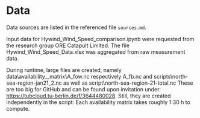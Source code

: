 # Data

Data sources are listed in the referenced file `sources.md`.

Input data for Hywind_Wind_Speed_comparison.ipynb were requested from the research group ORE Catapult Limited. The file Hywind_Wind_Speed_Data.xlsx was aggregated from raw measurement data.

During runtime, large files are created, namely data\availability__matrix\A_fow.nc respectively A_fb.nc and scripts\north-sea-region-jan21_2.nc as well as  script\north-sea-region-21-total.nc 
These are too big for GitHub and can be found upon invitation under: https://tubcloud.tu-berlin.de/f/3644480028. Still, they are created independently in the script: Each availability matrix takes roughly 1:30 h to compute.
